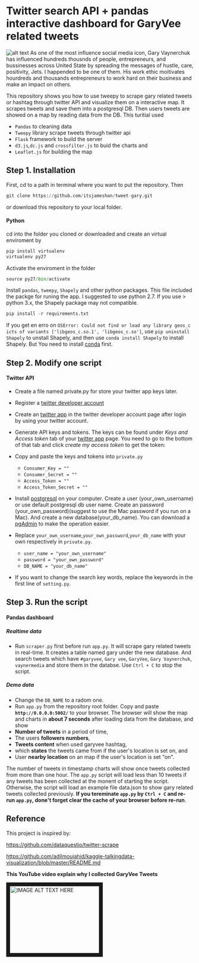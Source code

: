 # Twitter search API + pandas interactive dashboard for GaryVee related tweets

![alt text](./demo3.gif)
As one of the most influence social media icon, Gary Vaynerchuk has influenced hundreds thousnds of people, entrepreneurs, and bussinesses across United State by spreading the messages of hustle, care, positivity, Jets. I happended to be one of them. His work ethic moitivates hourdreds and thousands entrepreneurs to work hard on their business and make an impact on others. 

This repository shows you how to use tweepy to scrape gary related tweets or hashtag through twitter API and visualize them on a interactive map. It scrapes tweets and save them into a postgresql DB. Then users tweets are showed on a map by reading data from the DB. This turitial used 
* `Pandas` to cleaning data 
* `Tweepy` library scrape tweets through twitter api
* `Flask` framework to build the server 
* `d3.js`,`dc.js` and `crossfilter.js` to buid the charts and 
* `Leaflet.js` for building the map

## Step 1. Installation

First, cd to a path in terminal where you want to put the repository. Then
```python
git clone https://github.com/itsjameshan/tweet-gary.git
```
or download this repository to your local folder.

#### Python
cd into the folder you cloned or downloaded and create an virtual enviroment by
```python
pip install virtualenv
virtualenv py27
```
Activate the enviroment in the folder
```python
source py27/bin/activate
```
Install `pandas`, `tweepy`, `Shapely` and other python packages. This file included the packge for runing the app. I suggested to use python 2.7. If you use > python 3.x, the Shapely package may not compatible.
```python
pip install -r requirements.txt
```
If you get en erro on `OSError: Could not find or load any library geos_c icts of variants ['libgeos_c.so.1', 'libgeos_c.so']`, use `pip uninstall Shapely` to unstall Shapely, and then use `conda install Shapely` to install Shapely. But You need to install [conda](https://conda.io/docs/install/quick.html) first.

## Step 2. Modify one script

#### Twitter API
* Create a file named private.py for store your twitter app keys later.
* Register a [twitter developer account](https://dev.twitter.com/)
* Create an [twitter app](https://apps.twitter.com/) in the twitter developer account page after login by using your twitter account.
* Generate API keys and tokens. The keys can be found under *Keys and Access token* tab of your [twitter app](https://apps.twitter.com/) page. You need to go to the bottom of that tab and click *create my access token* to get the token:
* Copy and paste the keys and tokens into `private.py`

  * `Consumer_Key = ""`
  * `Consumer_Secret = ""`
  * `Access_Token = ""`
  * `Access_Token_Secret = ""`

* Install [postgresql](https://www.postgresql.org/download/) on your computer. Create a user (your_own_username) or use default postgresql db user name. Create an password (your_own_password)(suggest to use the Mac password if you run on a Mac). And create a new database(your_db_name). You can download a [pgAdmin](https://www.pgadmin.org/download/) to make the operation easier.
* Replace `your_own_username`,`your_own_password`,`your_db_name` with your own respectively in `private.py`.
  
  * `user_name = "your_own_username"`
  * `password = "your_own_password"`
  * `DB_NAME = "your_db_name"`
 
* If you want to change the search key words, replace the keywords in the first line of `setting.py`.

## Step 3. Run the script
#### Pandas dashboard

##### Realtime data
* Run `scraper.py` first before run `app.py`. It will scrape gary related tweets in real-time. It creates a table named gary under the new database. And search tweets which have `#garyvee`, `Gary vee`, `GaryVee`, `Gary Vaynerchuk`, `vaynermedia` and store them in the databse. Use `Ctrl + C` to stop the script.
##### Demo data 
* Change the `DB_NAME` to a radom one.
* Run `app.py` from the repository root folder. Copy and paste **`http://0.0.0.0:5002/`** to your browser. The browser will show the map and charts in **about 7 seconds** after loading data from the database, and show 
* **Number of tweets** in a period of time, 
* The users **followers numbers**, 
* **Tweets content** when used garyvee hashtag, 
* which **states** the tweets came from if the user's location is set on, and
* User **nearby location** on an map if the user's location is set "on". 

The number of tweets in timestamp charts will show once tweets collected from more than one hour. The `app.py` script will load less than 10 tweets if any tweets has been collected at the monent of starting the script. Otherwise, the script will load an example file data.json to show gary related tweets collected previously. **If you tereminate `app.py` by `Ctrl + C` and re-run `app.py`, done't forget clear the cache of your browser before re-run**. 

## Reference
This project is inspired by:

https://github.com/dataquestio/twitter-scrape

https://github.com/adilmoujahid/kaggle-talkingdata-visualization/blob/master/README.md

**This YouTube video explain why I collected GaryVee Tweets**

<a href="http://www.youtube.com/watch?feature=player_embedded&v=Wlyqd4EMWY8
" target="_blank"><img src="https://img.youtube.com/vi/Wlyqd4EMWY8/0.jpg" 
alt="IMAGE ALT TEXT HERE" width="240" height="180" border="10" /></a>
